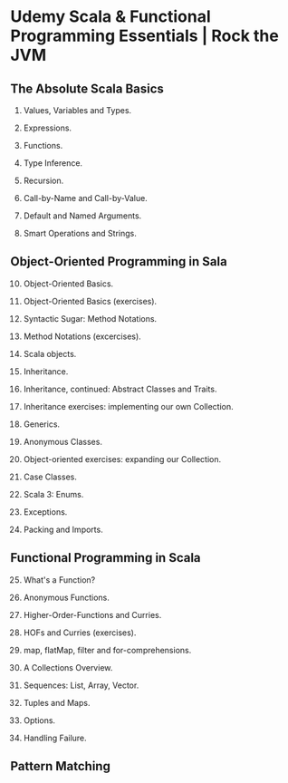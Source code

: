 # Udemy Scala &amp; Functional Programming Essentials | Rock the JVM

## The Absolute Scala Basics

1. Values, Variables and Types.

2. Expressions.

3. Functions.
   
5. Type Inference.

6. Recursion.

7. Call-by-Name and Call-by-Value.

8. Default and Named Arguments.

9. Smart Operations and Strings.

## Object-Oriented Programming in Sala

10. Object-Oriented Basics.

11. Object-Oriented Basics (exercises).

12. Syntactic Sugar: Method Notations.

13. Method Notations (excercises).

14. Scala objects.

15. Inheritance.

16. Inheritance, continued: Abstract Classes and Traits.

17. Inheritance exercises: implementing our own Collection.

18. Generics.

19. Anonymous Classes.

20. Object-oriented exercises: expanding our Collection.

21. Case Classes.

22. Scala 3: Enums.

23. Exceptions.

24. Packing and Imports.

## Functional Programming in Scala

25. What's a Function?

26. Anonymous Functions.

27. Higher-Order-Functions and Curries.

28. HOFs and Curries (exercises).

29. map, flatMap, filter and for-comprehensions.

30. A Collections Overview.

31. Sequences: List, Array, Vector.

32. Tuples and Maps.

33. Options.

34. Handling Failure.

## Pattern Matching


